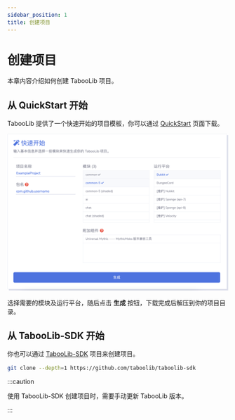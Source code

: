 ```yaml
---
sidebar_position: 1
title: 创建项目
---
```


# 创建项目

本章内容介绍如何创建 TabooLib 项目。

## 从 QuickStart 开始

TabooLib 提供了一个快速开始的项目模板，你可以通过 [QuickStart](https://tabooproject.org/quickstart.html) 页面下载。

![](img/start.png)

选择需要的模块及运行平台，随后点击 **生成** 按钮，下载完成后解压到你的项目目录。

## 从 TabooLib-SDK 开始

你也可以通过 [TabooLib-SDK](https://github.com/taboolib/taboolib-sdk) 项目来创建项目。

```bash
git clone --depth=1 https://github.com/taboolib/taboolib-sdk
```

:::caution

使用 TabooLib-SDK 创建项目时，需要手动更新 TabooLib 版本。

:::